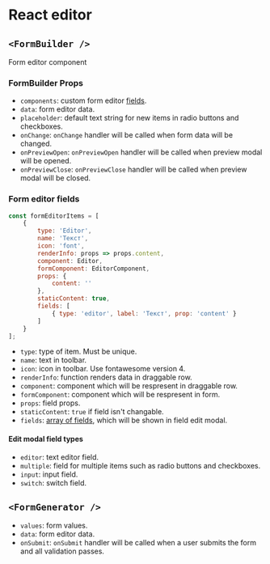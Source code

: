 # React editor

## `<FormBuilder />`

Form editor component

### FormBuilder Props

- `components`: custom form editor [fields](#form-editor-field).
- `data`: form editor data.
- `placeholder`: default text string for new items in radio buttons and checkboxes.
- `onChange`: `onChange` handler will be called when form data will be changed.
- `onPreviewOpen`: `onPreviewOpen` handler will be called when preview modal will be opened.
- `onPreviewClose`: `onPreviewClose` handler will be called when preview modal will be closed.

### Form editor fields

```js
const formEditorItems = [
    {
        type: 'Editor',
        name: 'Текст',
        icon: 'font',
        renderInfo: props => props.content,
        component: Editor,
        formComponent: EditorComponent,
        props: {
            content: ''
        },
        staticContent: true,
        fields: [
            { type: 'editor', label: 'Текст', prop: 'content' }
        ]
    }
];
```

- `type`: type of item. Must be unique.
- `name`: text in toolbar.
- `icon`: icon in toolbar. Use fontawesome version 4.
- `renderInfo`: function renders data in draggable row.
- `component`: component which will be respresent in draggable row.
- `formComponent`: component which will be respresent in form.
- `props`: field props.
- `staticContent`: `true` if field isn't changable.
- `fields`: [array of fields](#edit-modal-field-types), which will be shown in field edit modal.

#### Edit modal field types

- `editor`: text editor field.
- `multiple`: field for multiple items such as radio buttons and checkboxes.
- `input`: input field.
- `switch`: switch field.

## `<FormGenerator />`

- `values`: form values.
- `data`: form editor data.
- `onSubmit`: `onSubmit` handler will be called when a user submits the form and all validation passes.
